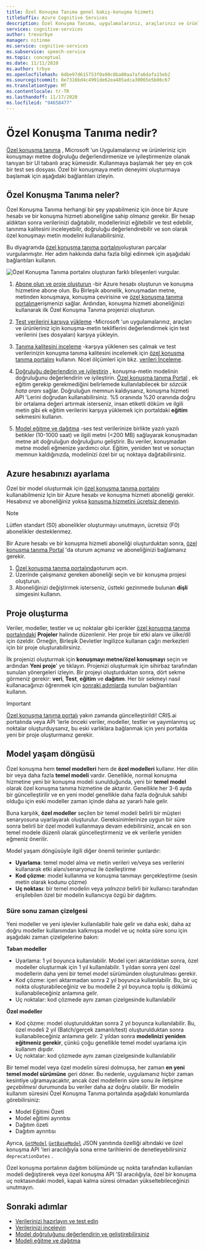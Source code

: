 ```yaml
---
title: Özel Konuşma Tanıma genel bakış-konuşma hizmeti
titleSuffix: Azure Cognitive Services
description: Özel Konuşma Tanıma, uygulamalarınız, araçlarınız ve ürünleriniz için konuşmadan metne doğruluğu değerlendirmenize ve iyileştirmenize olanak tanıyan çevrimiçi araçlar kümesidir. Kullanmaya başlamak her şey en çok bir test ses dosyası. Özel bir konuşmaya metin deneyimi oluşturmaya başlamak için aşağıdaki bağlantıları izleyin.
services: cognitive-services
author: trevorbye
manager: nitinme
ms.service: cognitive-services
ms.subservice: speech-service
ms.topic: conceptual
ms.date: 11/11/2020
ms.author: trbye
ms.openlocfilehash: 6dbe97d615753f0a90c8ba80aa7afa6dafa15eb2
ms.sourcegitcommit: 8e7316bd4c4991de62ea485adca30065e5b86c67
ms.translationtype: MT
ms.contentlocale: tr-TR
ms.lasthandoff: 11/17/2020
ms.locfileid: "94658477"
---
```

# <a name="what-is-custom-speech"></a>Özel Konuşma Tanıma nedir?

[Özel konuşma tanıma](https://aka.ms/customspeech) , Microsoft 'un Uygulamalarınız ve ürünleriniz için konuşmayı metne doğruluğu değerlendirmenize ve iyileştirmenize olanak tanıyan bir UI tabanlı araç kümesidir. Kullanmaya başlamak her şey en çok bir test ses dosyası. Özel bir konuşmaya metin deneyimi oluşturmaya başlamak için aşağıdaki bağlantıları izleyin.

## <a name="whats-in-custom-speech"></a>Özel Konuşma Tanıma neler?

Özel Konuşma Tanıma herhangi bir şey yapabilmeniz için önce bir Azure hesabı ve bir konuşma hizmeti aboneliğine sahip olmanız gerekir. Bir hesap aldıktan sonra verilerinizi dağıtabilir, modellerinizi eğitebilir ve test edebilir, tanınma kalitesini inceleyebilir, doğruluğu değerlendirebilir ve son olarak özel konuşmayı metin modelini kullanabilirsiniz.

Bu diyagramda [özel konuşma tanıma portalını](https://aka.ms/customspeech)oluşturan parçalar vurgulanmıştır. Her adım hakkında daha fazla bilgi edinmek için aşağıdaki bağlantıları kullanın.

![Özel Konuşma Tanıma portalını oluşturan farklı bileşenleri vurgular.](./media/custom-speech/custom-speech-overview.png)

1. [Abone olun ve proje oluşturun](#set-up-your-azure-account) -bir Azure hesabı oluşturun ve konuşma hizmetine abone olun. Bu Birleşik abonelik, konuşmadan metne, metinden konuşmaya, konuşma çevirisine ve [özel konuşma tanıma portalına](https://speech.microsoft.com/customspeech)erişmenizi sağlar. Ardından, konuşma hizmeti aboneliğinizi kullanarak ilk Özel Konuşma Tanıma projenizi oluşturun.

1. [Test verilerini karşıya yükleme](how-to-custom-speech-test-data.md) -Microsoft 'un uygulamalarınız, araçları ve ürünleriniz için konuşma-metin tekliflerini değerlendirmek için test verilerini (ses dosyaları) karşıya yükleyin.

1. [Tanıma kalitesini inceleme](how-to-custom-speech-inspect-data.md) -karşıya yüklenen ses çalmak ve test verilerinizin konuşma tanıma kalitesini incelemek için [özel konuşma tanıma portalını](https://speech.microsoft.com/customspeech) kullanın. Nicel ölçümleri için bkz. [verileri İnceleme](how-to-custom-speech-inspect-data.md).

1. [Doğruluğu değerlendirin ve iyileştirin](how-to-custom-speech-evaluate-data.md) , konuşma-metin modelinin doğruluğunu değerlendirin ve iyileştirin. [Özel konuşma tanıma Portal](https://speech.microsoft.com/customspeech) , ek eğitim gerekip gerekmediğini belirlemede kullanılabilecek bir *sözcük hata oranı* sağlar. Doğruluğun memnun kaldıysanız, konuşma hizmeti API 'Lerini doğrudan kullanabilirsiniz. %5 oranında %20 oranında doğru bir ortalama değeri artırmak isterseniz, insan etiketli döküm ve ilgili metin gibi ek eğitim verilerini karşıya yüklemek için portaldaki **eğitim** sekmesini kullanın.

1. [Model eğitme ve dağıtma](how-to-custom-speech-train-model.md) -ses test verilerinize birlikte yazılı yazılı betikler (10-1000 saat) ve ilgili metni (<200 MB) sağlayarak konuşmadan metne ait doğruluğun doğruluğunu geliştirir. Bu veriler, konuşmadan metne modeli eğmenize yardımcı olur. Eğitim, yeniden test ve sonuçtan memnun kaldığınızda, modelinizi özel bir uç noktaya dağıtabilirsiniz.

## <a name="set-up-your-azure-account"></a>Azure hesabınızı ayarlama

Özel bir model oluşturmak için [özel konuşma tanıma portalını](https://speech.microsoft.com/customspeech) kullanabilmeniz Için bir Azure hesabı ve konuşma hizmeti aboneliği gerekir. Hesabınız ve aboneliğiniz yoksa [konuşma hizmetini ücretsiz deneyin](overview.md#try-the-speech-service-for-free).

> [!NOTE]
> Lütfen standart (S0) abonelikler oluşturmayı unutmayın, ücretsiz (F0) abonelikler desteklenmez.

Bir Azure hesabı ve bir konuşma hizmeti aboneliği oluşturduktan sonra, [özel konuşma tanıma Portal](https://speech.microsoft.com/customspeech) 'da oturum açmanız ve aboneliğinizi bağlamanız gerekir.

1. [Özel konuşma tanıma portalında](https://aka.ms/custom-speech)oturum açın.
1. Üzerinde çalışmanız gereken aboneliği seçin ve bir konuşma projesi oluşturun.
1. Aboneliğinizi değiştirmek isterseniz, üstteki gezinmede bulunan **dişli** simgesini kullanın.

## <a name="how-to-create-a-project"></a>Proje oluşturma

Veriler, modeller, testler ve uç noktalar gibi içerikler [özel konuşma tanıma portalındaki](https://speech.microsoft.com/customspeech) **Projeler** halinde düzenlenir. Her proje bir etki alanı ve ülke/dil için özeldir. Örneğin, Birleşik Devletler Ingilizce kullanan çağrı merkezleri için bir proje oluşturabilirsiniz.

İlk projenizi oluşturmak için **konuşmayı metne/özel konuşmayı** seçin ve ardından **Yeni proje**' ye tıklayın. Projenizi oluşturmak için sihirbaz tarafından sunulan yönergeleri izleyin. Bir projeyi oluşturduktan sonra, dört sekme görmeniz gerekir: **veri**, **Test**, **eğitim** ve **dağıtım**. Her bir sekmeyi nasıl kullanacağınızı öğrenmek için [sonraki adımlarda](#next-steps) sunulan bağlantıları kullanın.

> [!IMPORTANT]
> [Özel konuşma tanıma portalı](https://aka.ms/custom-speech) yakın zamanda güncelleştirildi! CRIS.ai portalında veya API 'lerle önceki veriler, modeller, testler ve yayımlanmış uç noktalar oluşturduysanız, bu eski varlıklara bağlanmak için yeni portalda yeni bir proje oluşturmanız gerekir.

## <a name="model-lifecycle"></a>Model yaşam döngüsü

Özel konuşma hem **temel modelleri** hem de **özel modelleri** kullanır. Her dilin bir veya daha fazla **temel modeli** vardır. Genellikle, normal konuşma hizmetine yeni bir konuşma modeli sunulduğunda, yeni bir **temel model** olarak özel konuşma tanıma hizmetine de aktarılır. Genellikle her 3-6 ayda bir güncelleştirilir ve en yeni model genellikle daha fazla doğruluk sahibi olduğu için eski modeller zaman içinde daha az yararlı hale gelir.

Buna karşılık, **özel modeller** seçilen bir temel modeli belirli bir müşteri senaryosuna uyarlayarak oluşturulur. Gereksinimlerinize uygun bir süre sonra belirli bir özel modeli kullanmaya devam edebilirsiniz, ancak en son temel modele düzenli olarak güncelleştirmeniz ve ek verilerle yeniden eğmeniz önerilir.

Model yaşam döngüsüyle ilgili diğer önemli terimler şunlardır:

* **Uyarlama**: temel model alma ve metin verileri ve/veya ses verilerini kullanarak etki alanı/senaryonuz ile özelleştirme
* **Kod çözme**: model kullanma ve konuşma tanımayı gerçekleştirme (sesin metin olarak kodunu çözme)
* **Uç noktası**: bir temel modelin veya *yalnızca* belirli bir kullanıcı tarafından erişilebilen özel bir modelin kullanıcıya özgü bir dağıtımı.

### <a name="expiration-timeline"></a>Süre sonu zaman çizelgesi

Yeni modeller ve yeni işlevler kullanılabilir hale gelir ve daha eski, daha az doğru modeller kullanımdan kalkmışsa model ve uç nokta süre sonu için aşağıdaki zaman çizelgelerine bakın:

**Taban modeller** 

* Uyarlama: 1 yıl boyunca kullanılabilir. Model içeri aktarıldıktan sonra, özel modeller oluşturmak için 1 yıl kullanılabilir. 1 yıldan sonra yeni özel modellerin daha yeni bir temel model sürümünden oluşturulması gerekir.  
* Kod çözme: içeri aktarmadan sonra 2 yıl boyunca kullanılabilir. Bu, bir uç nokta oluşturabileceğiniz ve bu modelle 2 yıl boyunca toplu iş dökümü kullanabileceğiniz anlamına gelir. 
* Uç noktalar: kod çözmede aynı zaman çizelgesinde kullanılabilir

**Özel modeller**

* Kod çözme: model oluşturulduktan sonra 2 yıl boyunca kullanılabilir. Bu, özel modeli 2 yıl (Batch/gerçek zamanlı/test) oluşturulduktan sonra kullanabileceğiniz anlamına gelir. 2 yıldan sonra **modelinizi yeniden eğitmeniz gerekir**, çünkü çoğu genellikle temel model uyarlama için kullanım dışıdır.  
* Uç noktalar: kod çözmede aynı zaman çizelgesinde kullanılabilir

Bir temel model veya özel modelin süresi dolmuşsa, her zaman **en yeni temel model sürümüne** geri döner. Bu nedenle, uygulamanız hiçbir zaman kesintiye uğramayacaktır, ancak özel modellerin süre sonu ile iletişime *geçebilmesi* durumunda bu veriler daha az doğru olabilir. Bir modelin kullanım süresini Özel Konuşma Tanıma portalında aşağıdaki konumlarda görebilirsiniz:

* Model Eğitimi Özeti
* Model eğitimi ayrıntısı
* Dağıtım özeti
* Dağıtım ayrıntısı

Ayrıca, [`GetModel`](https://westus.dev.cognitive.microsoft.com/docs/services/speech-to-text-api-v3-0/operations/GetModel) [`GetBaseModel`](https://westus.dev.cognitive.microsoft.com/docs/services/speech-to-text-api-v3-0/operations/GetBaseModel) JSON yanıtında özelliği altındaki ve özel konuşma API 'leri aracılığıyla sona erme tarihlerini de denetleyebilirsiniz `deprecationDates` .

Özel konuşma portalının dağıtım bölümünde uç nokta tarafından kullanılan modeli değiştirerek veya özel konuşma API 'SI aracılığıyla, özel bir konuşma uç noktasındaki modeli, kapalı kalma süresi olmadan yükseltebileceğinizi unutmayın.

## <a name="next-steps"></a>Sonraki adımlar

* [Verilerinizi hazırlayın ve test edin](how-to-custom-speech-test-data.md)
* [Verilerinizi inceleyin](how-to-custom-speech-inspect-data.md)
* [Model doğruluğunu değerlendirin ve geliştirebilirsiniz](how-to-custom-speech-evaluate-data.md)
* [Modeli eğitme ve dağıtma](how-to-custom-speech-train-model.md)
